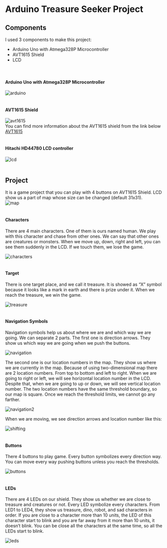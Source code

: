 # Arduino Treasure Seeker Project

## Components
I used 3 components to make this project:
* Arduino Uno with Atmega328P Microcontroller
* AVT1615 Shield 
* LCD <br/><br/><br/>
#### Arduino Uno with Atmega328P Microcontroller
![arduino](images/arduino-uno.png) <br/><br/>

#### AVT1615 Shield 
![avt1615](images/avt1615.jpeg) <br/>
You can find more information about the AVT1615 shield from the link below <br/>
[AVT1615](https://serwis.avt.pl/manuals/AVT1615.pdf) <br/><br/>

#### Hitachi HD44780 LCD controller
![lcd](images/lcd.jpeg) <br/><br/>

## Project
It is a game project that you can play with 4 buttons on AVT1615 Shield. LCD show us a part of map whose size can be changed (default 31x31). <br/>
![map](images/map.jpeg) <br/><br/>

#### Characters
There are 4 main characters. One of them is ours named human. We play with this character and chase from other ones. We can say that other ones are creatures or monsters. When we move up, down, right and left, you can see them suddenly in the LCD. If we touch them, we lose the game. <br/>

![characters](images/characters.jpeg) <br/><br/>

#### Target
There is one target place, and we call it treasure. It is showed as “X” symbol because it looks like a mark in earth and there is prize under it. When we reach the treasure, we win the game. <br/>

![treasure](images/treasure.jpeg) <br/><br/>

#### Navigation Symbols
Navigation symbols help us about where we are and which way we are going. We can separate 2 parts. The first one is direction arrows. They show us which way we are going when we push the buttons. <br/>

![navigation](images/navigation.jpeg) <br/>

The second one is our location numbers in the map. They show us where we are currently in the map. Because of using two-dimensional map there are 2 location numbers. From top to bottom and left to right. When we are going to right or left, we will see horizontal location number in the LCD. Despite that, when we are going to up or down, we will see vertical location number. The two location numbers have the same threshold boundary, so our map is square. Once we reach the threshold limits, we cannot go any farther. <br/>

![navigation2](images/navigation2.jpeg) <br/>

When we are moving, we see direction arrows and location number like this: <br/>

![shifting](images/shifting.jpeg) <br/><br/>

#### Buttons
There 4 buttons to play game. Every button symbolizes every direction way. You can move every way pushing buttons unless you reach the thresholds. <br/>

![buttons](images/buttons.jpeg) <br/><br/>

#### LEDs
There are 4 LEDs on our shield. They show us whether we are close to treasure and creatures or not. Every LED symbolize every characters. From LED1 to LED4, they show us treasure, dino, robot, and sad characters in order. If you are close to a character more than 10 units, the LED of this character start to blink and you are far away from it more than 10 units, it doesn’t blink. You can be close all the characters at the same time, so all the LEDs start to blink. <br/>

![leds](images/leds.jpeg) <br/><br/>
